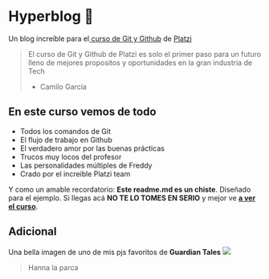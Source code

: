# Hyperblog 💚
Un blog increíble para el[ curso de Git y Github](https://platzi.com/cursos/git-github/ " curso de Git y Github") de [Platzi](https://platzi.com/ "Platzi")
> El curso de Git y Github de Platzi es solo el primer paso para un futuro lleno de mejores propositos y oportunidades en la gran industria de Tech
> - Camilo Garcia

## En este curso vemos de todo
* Todos los comandos de Git
* El flujo de trabajo en Github
* El verdadero amor por las buenas prácticas
* Trucos muy locos del profesor
* Las personalidades múltiples de Freddy
* Crado por el increible Platzi team

Y como un amable recordatorio: **Este readme.md es un chiste**.  Diseñado para el ejemplo. Si llegas acá **NO TE LO TOMES EN SERIO** y mejor ve [**a ver el curso**](https://platzi.com/cursos/git-github/ "a ver el curso").

## Adicional
Una bella imagen de uno de mis pjs favoritos de **Guardian Tales**
![](https://i.imgur.com/RUvF9Ou.png)
> Hanna la parca